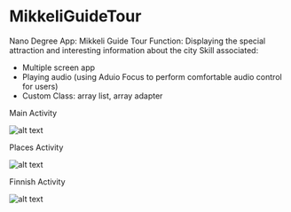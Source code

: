 # MikkeliGuideTour
Nano Degree App: Mikkeli Guide Tour 
Function: Displaying the special attraction and interesting information about the city
Skill associated:
 - Multiple screen app
 - Playing audio (using Aduio Focus to perform comfortable audio control for users)
 - Custom Class: array list, array adapter

Main Activity

![alt text](https://github.com/TanDatDo/NanoDegree-Project-MikkeliGuideTour/blob/596aa143f748ea8834ca957533cc923b259560f2/app/src/main/res/drawable/mikkeli_app_1.png)

Places Activity

![alt text](https://github.com/TanDatDo/NanoDegree-Project-MikkeliGuideTour/blob/596aa143f748ea8834ca957533cc923b259560f2/app/src/main/res/drawable/mikkeli_app_2.png)

Finnish Activity

![alt text](https://github.com/TanDatDo/NanoDegree-Project-MikkeliGuideTour/blob/596aa143f748ea8834ca957533cc923b259560f2/app/src/main/res/drawable/mikkeli_app_3.png)
